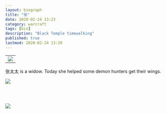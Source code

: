 ```yaml
---
layout: biograph
title: "张"
date: 2020-02-24 13:23
category: warcraft
tags: [bio]
description: "Black Temple timewalking"
published: true
lastmod: 2020-02-24 13:29
---
```


<table class="bio-stat-table">
<tr>
<td><img class="bio-portrait" src="{{ site.url }}/assets/img/zhang-dressingroom-2020feb24.jpg"></td>	
</tr>
</table>

张太太 is a widow. Today she helped some demon hunters get their wings.

<img src="https://nan.nyc/assets/images/zhang-kb-2020feb24.jpg" max-width="1000" />

<br/><br/>

<img src="https://nan.nyc/assets/images/zhang-blacktemple.jpg" align="middle" />
